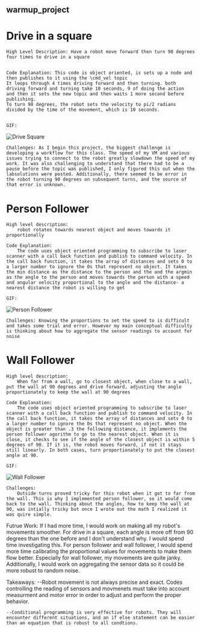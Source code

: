 ## warmup_project

# Drive in a square

    High Level Description: Have a robot move forward then turn 90 degrees four times to drive in a square
    
    
    Code Explanation: This code is object oriented, is sets up a node and then publishes to it using the \cmd_vel topic
    It loops through 4 times driving forward and then turning. both driving forward and turning take 10 seconds, 9 of doing the action
    and then it sets the new topic and then waits 1 more second before publishing. 
    To turn 90 degrees, the robot sets the velocity to pi/2 radians divided by the time of the movement, which is 10 seconds.
    
    
    GIF: 
  ![Drive Square](https://github.com/snitkin/warmup_project/blob/203a438dd31e93879e8c278ac01ea55e5c094bac/gifs/drive_square.gif)
    
    
    Challenges: As I begin this project, the biggest challenge is developing a workflow for this class. The speed of my VM and various issues trying to connect to the robot greatly slowdown the speed of my work. It was also challenging to understand that there had to be a pause before the topic was published, I only figured this out when the labsolutions were posted. Additionally, there seemed to be error in the robot turning 90 degrees on subsequent turns, and the source of that error is unknown.

# Person Follower 

    High level description:
        robot rotates towards nearest object and moves towards it proportionally

    Code Explanation:
        The code uses object oriented programming to subscribe to laser scanner with a call back function and publish to command velocity. In the call back function, it takes the array of distances and sets 0 to a larger number to ignore the 0s that represent no object. It takes the min distance as the distance to the person and the and the argmin as the angle to the person and moves towards the person with a speed and angular velocity proportional to the angle and the distance- a nearest distance the robot is willing to get
        
    GIF: 
 
 ![Person Follower](https://github.com/snitkin/warmup_project/blob/9e5a34a3c908108b17eb4b8477d41be1bc13bb8e/gifs/person_follower.gif)

    Challenges: Knowing the proportions to set the speed to is difficult and takes some trial and error. However my main conceptual difficulty is thinking about how to aggregate the sensor readings to account for noise

# Wall Follower

    High level description:
        When far from a wall, go to closest object, when close to a wall, put the wall at 90 degrees and drive forward, adjusting the angle proportionately to keep the wall at 90 degrees

    Code Explanation:
        The code uses object oriented programming to subscribe to laser scanner with a call back function and publish to command velocity. In the call back function, it takes the array of distances and sets 0 to a larger number to ignore the 0s that represent no object. When the object is greater than .3 the following distance, it implements the person follower agorithm to go to the nearest object. When it is close, it checks to see if the angle of the closest object is within 5 degrees of 90. If it is, the robot moves forward, if not it stays still linearly. In both cases, turn proportionately to put the closest angle at 90.

    GIF: 
    
  ![Wall Follower](https://github.com/snitkin/warmup_project/blob/9e5a34a3c908108b17eb4b8477d41be1bc13bb8e/gifs/wall_follower.gif)

    Challenges: 
        Outside turns proved tricky for this robot when it got to far from the wall. This is why I implemented person follower, so it would come back to the wall. Thinking about the angles, how to keep the wall at 90, was intially tricky but once I wrote out the math I realized it was quire simple. 
    
Futrue Work:
    If I had more time, I would work on making all my robot's movements smoother. For drive in a square, each angle is more off from 90 degrees than the one before and I don't understand why. I would spend time investigating this. For person follower and wall follower, I would spend more time calibrating the proportional values for movements to make them flow better. Especially for wall follower, my movements are quite janky. Additionally, I would work on aggregating the sensor data so it could be more robust to random noise.

Takeaways: 
    --Robot movement is not always precise and exact. Codes controlling the reading of sensors and movmenets must take into account measurment and motor error in order to adjust and perform the proper behavior. 

    --Conditional programming is very effective for robots. They will encounter different situations, and an if else statement can be easier than an equation that is robust to all condtions. 
